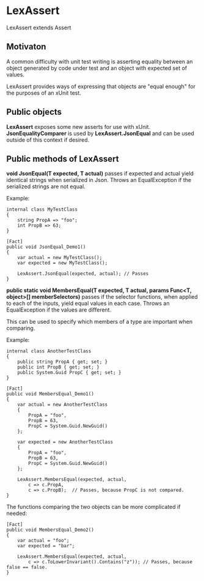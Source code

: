 # LexAssert
LexAssert extends Assert

## Motivaton
A common difficulty with unit test writing is asserting equality between an object generated by code under test 
and an object with expected set of values. 

LexAssert provides ways of expressing that objects are "equal enough" for the purposes of an xUnit test.

## Public objects
**LexAssert** exposes some new asserts for use with xUnit.
**JsonEqualityComparer** is used by **LexAssert.JsonEqual** and can be used outside of this context if desired.

## Public methods of LexAssert
**void JsonEqual<T>(T expected, T actual)** passes if expected and actual yield identical strings when serialized in Json. 
Throws an EqualException if the serialized strings are not equal.

Example:
```
internal class MyTestClass
{
    string PropA => "foo";
    int PropB => 63;
}

[Fact]
public void JsonEqual_Demo1()
{
    var actual = new MyTestClass();
    var expected = new MyTestClass();

    LexAssert.JsonEqual(expected, actual); // Passes
}
```

**public static void MembersEqual<T>(T expected, T actual, params Func<T, object>[] memberSelectors)** passes if the selector functions,
when applied to each of the inputs, yield equal values in each case. 
Throws an EqualException if the values are different.

This can be used to specify which members of a type are important when comparing.

Example:
```
internal class AnotherTestClass
{
    public string PropA { get; set; }
    public int PropB { get; set; }
    public System.Guid PropC { get; set; }
}

[Fact]
public void MembersEqual_Demo1()
{
    var actual = new AnotherTestClass
    {
        PropA = "foo",
        PropB = 63,
        PropC = System.Guid.NewGuid()
    };

    var expected = new AnotherTestClass
    {
        PropA = "foo",
        PropB = 63,
        PropC = System.Guid.NewGuid()
    };

    LexAssert.MembersEqual(expected, actual,
        c => c.PropA,
        c => c.PropB);  // Passes, because PropC is not compared.
}
```

The functions comparing the two objects can be more complicated if needed:
```
[Fact]
public void MembersEqual_Demo2()
{
    var actual = "foo";
    var expected = "bar";

    LexAssert.MembersEqual(expected, actual,
        c => c.ToLowerInvariant().Contains("z")); // Passes, because false == false.
}
```
